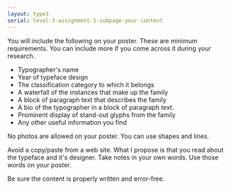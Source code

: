 ```yaml
---
layout: type3
serial: level-3-assignment-1-subpage-your-content
---
```

You will include the following on your poster. These are minimum requirements. You can include more if you come across it during your research.

<ul class="hasBullets">
	<li>Typographer's name</li>
	<li>Year of typeface design</li>
	<li>The classification category to which it belongs</li>
	<li>A waterfall of the instances that make up the family</li>
	<li>A block of paragraph text that describes the family</li>
	<li>A bio of the typographer in a block of paragraph text.</li>
	<li>Prominent display of stand-out glyphs from the family</li>
	<li>Any other useful information you find</li>
</ul>

No photos are allowed on your poster. You can use shapes and lines.

Avoid a copy/paste from a web site. What I propose is that you read about the typeface and it's designer. Take notes in your own words. Use those words on your poster.

Be sure the content is properly written and error-free.